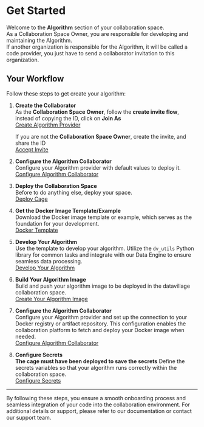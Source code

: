# Get Started

Welcome to the **Algorithm** section of your collaboration space.  
As a Collaboration Space Owner, you are responsible for developing and maintaining the Algorithm.  
If another organization is responsible for the Algorithm, it will be called a code provider, you just have to send a collaborator invitation to this organization.  

## Your Workflow

Follow these steps to get create your algorithm:

1. **Create the Collaborator**  
   As the **Collaboration Space Owner**, follow the **create invite flow**, instead of copying the ID, click on **Join As**  
   [Create Algorithm Provider](/docs/user-manual/code-provider/create-invite)  

   If you are not the **Collaboration Space Owner**, create the invite, and share the ID  
   [Accept Invite](/docs/user-manual/code-provider/accept-invite)  

2. **Configure the Algorithm Collaborator**  
   Configure your Algorithm provider with default values to deploy it.   
   [Configure Algorithm Collaborator](/docs/user-manual/code-provider/configure-collaborator/general)

3. **Deploy the Collaboration Space**   
   Before to do anything else, deploy your space.  
   [Deploy Cage](/docs/user-manual/collaboration-space-owner/cage-management/deploy-cage)  

3. **Get the Docker Image Template/Example**  
   Download the Docker image template or example, which serves as the foundation for your development.  
   [Docker Template](/docs/user-manual/code-provider/create-algorithm/get-docker-template)

4. **Develop Your Algorithm**  
   Use the template to develop your algorithm. Utilize the `dv_utils` Python library for common tasks and integrate with our Data Engine to ensure seamless data processing.  
   [Develop Your Algorithm](/docs/user-manual/code-provider/create-algorithm/develop-algorithm)

5. **Build Your Algorithm Image**  
   Build and push your algorithm image to be deployed in the datavillage collaboration space.  
   [Create Your Algorithm Image](/docs/user-manual/code-provider/create-algorithm/create-docker-image)

6. **Configure the Algorithm Collaborator**  
   Configure your Algorithm provider and set up the connection to your Docker registry or artifact repository. This configuration enables the collaboration platform to fetch and deploy your Docker image when needed.  
   [Configure Algorithm Collaborator](/docs/user-manual/code-provider/configure-collaborator/general)

7. **Configure Secrets**   
    **The cage must have been deployed to save the secrets**
   Define the secrets variables so that your algorithm runs correctly within the collaboration space.  
   [Configure Secrets](/docs/user-manual/code-provider/configure-collaborator/configure-secrets)
---

By following these steps, you ensure a smooth onboarding process and seamless integration of your code into the collaboration environment. For additional details or support, please refer to our documentation or contact our support team.
